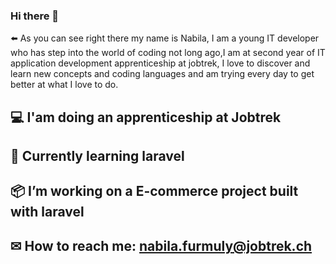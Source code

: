 ### Hi there 👋
⬅️ As you can see right there my name is Nabila, I am a young IT developer who has step into the world of coding not long ago,I am at second year of IT application development apprenticeship at jobtrek, I love to discover and learn new concepts and coding languages and am trying every day to get better at what I love to do. 
## :computer: I'am doing an apprenticeship at Jobtrek 
## 🌱 Currently learning laravel
## :package: I’m working on a E-commerce project built with laravel   
## ✉ How to reach me: nabila.furmuly@jobtrek.ch

<!--
**Furmuly/Furmuly** is a ✨ _special_ ✨ repository because its `README.md` (this file) appears on your GitHub profile.

Here are some ideas to get you started:
## :computer: I'am currently doing an apprenticeship at Jobtrek 
## 🔭 I’m currently working on a login page created with PHP
## 🌱 I’m currently learning PHP/PDO
## 📫 How to reach me: nabila.furmuly@jobtrek.ch

-->
